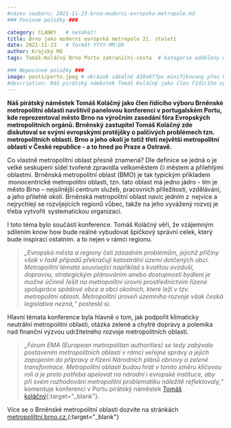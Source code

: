 ```yaml
---
#název souboru: 2021-11-23-brno-moderni-evropska-metropole.md
### Povinné položky ###

category: CLANKY   # nešahat!
title: Brno jako moderní evropská metropole 21. století
date: 2021-11-23   # formát YYYY-MM-DD
author: Krajský MO
tags: Tomáš-Koláčný Brno Porto zahraniční-cesta  # kategorie odděleny mezerami, např. volby zemědělství životní-prostředí piráti (viz https://jihomoravsky.pirati.cz/tags/)

### Nepovinné položky ###
image: posts/porto.jpeg # obrázek ideálně 420x677px minifikovaný přes https://tinypng.com/
#description: Náš pirátský náměstek Tomáš Koláčný jako člen řídícího výboru Brněnské metropolitní oblasti navštívil panelovou konferenci v portugalském Portu, kde reprezentoval město Brno na výročním zasedání fóra Evropských metropolitních orgánů. Brněnský zastupitel Tomáš Koláčný zde diskutoval se svými evropskými protějšky o palčivých problémech tzn. metropolitních oblastí. Brno a jeho okolí je totiž třetí největší metropolitní oblastí v České republice - a to hned po Praze a Ostravě. 
---
```


**Náš pirátský náměstek Tomáš Koláčný jako člen řídícího výboru Brněnské metropolitní oblasti navštívil panelovou konferenci v portugalském Portu, kde reprezentoval město Brno na výročním zasedání fóra Evropských metropolitních orgánů. Brněnský zastupitel Tomáš Koláčný zde diskutoval se svými evropskými protějšky o palčivých problémech tzn. metropolitních oblastí. Brno a jeho okolí je totiž třetí největší metropolitní oblastí v České republice - a to hned po Praze a Ostravě.** 

Co vlastně metropolitní oblast přesně znamená?  Dle definice se jedná o je velké seskupení sídel tvořené zpravidla velkoměstem či městem a přilehlými oblastmi. Brněnská metropolitní oblast (BMO) je tak typickým příkladem  monocentrické metropolitní oblasti, tzn. tato oblast má jedno jádro - tím je město Brno – nejsilnější centrum služeb, pracovních příležitostí, vzdělávání, a jeho přilehlé okolí. Brněnská metropolitní oblast navíc jedním z  nejvíce a nejrychleji se rozvíjejících regionů vůbec, takže na jeho vyvážený rozvoj je třeba vytvořit  systematickou organizaci.

I toto téma bylo součástí konference. Tomáš Koláčný věří, že vzájemným sdílením know how bude reálné vybudovat špičkový správní celek, který bude inspirací ostatním. a to nejen v rámci regionu. 

>*„Evropská města a regiony čelí zásadním problémům, jejichž příčiny však v řadě případů překračují katastrální území dotčených obcí. Metropolitní témata související například s kvalitou ovzduší, dopravou, strategickým plánováním anebo dostupností bydlení je možné účinně řešit na metropolitní úrovni prostřednictvím řízené spolupráce spádové obce a obcí okolních, které leží v tzv. metropolitní oblasti. Metropolitní úroveň územního rozvoje však česká legislativa nezná,“* posteskl si. 
>

Hlavní témata konference byla hlavně o tom, jak podpořit klimaticky neutrální metropolitní oblasti, otázka zelené a chytré dopravy a polemika nad finanční výzvou udržitelného rozvoje metropolitních oblastí. 

>*„Fórum EMA (European metropolitan authorities) se tedy zabývalo postavením metropolitních oblastí v rámci veřejné správy a jejich zapojením do přípravy a řízení Národních plánů obnovy a zelené transformace. Metropolitní oblasti budou hrát v tomto směru klíčovou roli a je proto potřeba apelovat na národní i evropské instituce, aby při svém rozhodování metropolitní problematiku náležitě reflektovaly,“* komentuje konferenci v Portu pirátský náměstek [Tomáš koláčný](https://jihomoravsky.pirati.cz/lide/tomas-kolacny/){:target="_blank"}.

Více se o Brněnské metropolitní oblasti dozvíte na stránkách [metropoliltni.brno.cz.](https://metropolitni.brno.cz/zakladni-informace/zakladni-informace-brnenska-metropolitni-oblast/){:target="_blank"}
